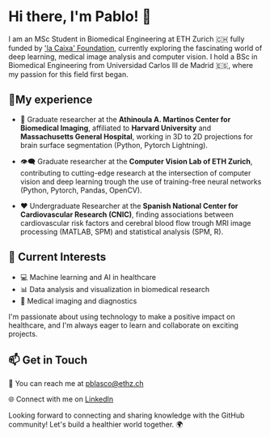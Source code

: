 

<!--
**pabloblascof/pabloblascof** is a ✨ _special_ ✨ repository because its `README.md` (this file) appears on your GitHub profile.
-->
# Hi there, I'm Pablo! 👋

I am an MSc Student in Biomedical Engineering at ETH Zurich 🇨🇭 fully funded by ['la Caixa' Foundation](https://becarios.fundacionlacaixa.org/es/pablo-blasco-fernandez-B005814), currently exploring the fascinating world of deep learning, medical image analysis and computer vision. I hold a BSc in Biomedical Engineering from Universidad Carlos III de Madrid 🇪🇸, where my passion for this field first began.

## 🧬My experience

- 🏥 Graduate researcher at the **Athinoula A. Martinos Center for Biomedical Imaging**, affiliated to **Harvard University** and **Massachusetts General Hospital**, working in 3D to 2D projections for brain surface segmentation (Python, Pytorch Lightning).

- 👁️‍🗨️ Graduate researcher at the **Computer Vision Lab of ETH Zurich**, contributing to cutting-edge research at the intersection of computer vision and deep learning trough the use of training-free neural networks (Python, Pytorch, Pandas, OpenCV).

- ❤️ Undergraduate Researcher at the **Spanish National Center for Cardiovascular Research (CNIC)**, finding associations between cardiovascular risk factors and cerebral blood flow trough MRI image processing (MATLAB, SPM) and statistical analysis (SPM, R).

## 🌱 Current Interests

- 💻 Machine learning and AI in healthcare
- 📊 Data analysis and visualization in biomedical research
- 🏥 Medical imaging and diagnostics

I'm passionate about using technology to make a positive impact on healthcare, and I'm always eager to learn and collaborate on exciting projects. 

## 📫 Get in Touch

📧 You can reach me at [pblasco@ethz.ch](mailto:pblasco@ethz.ch)

🌐 Connect with me on [LinkedIn](https://www.linkedin.com/in/pablo-blasco-fernandez/)

Looking forward to connecting and sharing knowledge with the GitHub community! Let's build a healthier world together. 🌍
